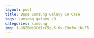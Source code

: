 ```yaml
---
layout: post
title: Bape Samsung Galaxy S9 Case
tags: samsung galaxy s9
categories: samsung
img: 1LGNZBNc3CdIeC5qL5-6v-EOofm-jKuF5
---
```

